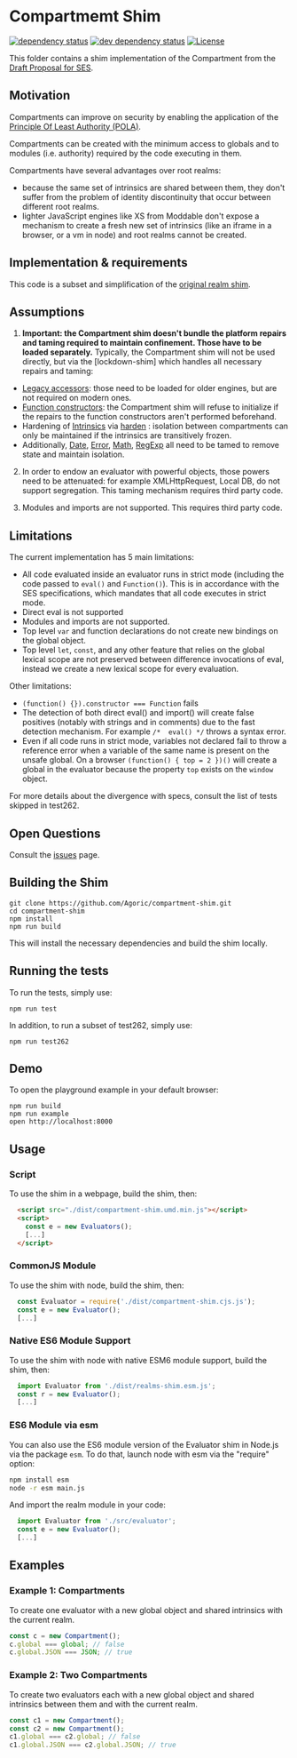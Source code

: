 # Compartmemt Shim
[![dependency status][deps-svg]][deps-url]
[![dev dependency status][dev-deps-svg]][dev-deps-url]
[![License][license-image]][license-url]

This folder contains a shim implementation of the Compartment from the [Draft Proposal for SES](https://github.com/tc39/proposal-ses).

## Motivation

Compartments can improve on security by enabling the application of the
[Principle Of Least Authority (POLA)](https://medium.com/agoric/pola-would-have-prevented-the-event-stream-incident-45653ecbda99).

Compartments can be created with the minimum access to globals and to modules (i.e. authority) required by the code executing in them.

Compartments have several advantages over root realms:
- because the same set of intrinsics are shared between them, they don't suffer from the problem of identity discontinuity that occur between different root realms.
- lighter JavaScript engines like XS from Moddable don't expose a mechanism to create a fresh new set of intrinsics (like an iframe in a browser, or a vm in node) and root realms cannot be created.

## Implementation & requirements

This code is a subset and simplification of the [original realm shim](https://github.com/Agoric/realms-shim).

## Assumptions

1. **Important: the Compartment shim doesn't bundle the platform repairs and taming required to maintain confinement. Those have to be loaded separately.** Typically, the Compartment shim will not be used directly, but via the [lockdown-shim] which handles all necessary repairs and taming:
- [Legacy accessors](../repair-legacy-accessors): those need to be loaded for older engines, but are not required on modern ones.
- [Function constructors](../tame-function-constructors): the Compartment shim will refuse to initialize if the repairs to the function constructors aren't performed beforehand.
- Hardening of [Intrinsics](../intrinsics) via [harden](../harden) : isolation between compartments can only be maintained if the intrinsics are transitively frozen.
- Additionally, [Date](../tame-global-date-object), [Error](../tame-global-date-object), [Math](../tame-global-date-object), [RegExp](../tame-global-date-object) all need to be tamed to remove state and maintain isolation.

2. In order to endow an evaluator with powerful objects, those powers need to be attenuated: for example XMLHttpRequest, Local DB, do not support segregation. This taming mechanism requires third party code.

3. Modules and imports are not supported. This requires third party code.

## Limitations

The current implementation has 5 main limitations:

* All code evaluated inside an evaluator runs in strict mode (including the code passed to `eval()` and `Function()`). This is in accordance with the SES specifications, which mandates that all code executes in strict mode.
* Direct eval is not supported
* Modules and imports are not supported.
* Top level `var` and function declarations do not create new bindings on the global object.
* Top level `let`, `const`, and any other feature that relies on the global lexical scope are not preserved between difference invocations of eval, instead we create a new lexical scope for every evaluation.

Other limitations:
* `(function() {}).constructor === Function` fails
* The detection of both direct eval() and import() will create false positives (notably with strings and in comments) due to the fast detection mechanism. For example `/*  eval() */` throws a syntax error.
* Even if all code runs in strict mode, variables not declared fail to throw a reference error when a variable of the same name is present on the unsafe global. On a browser `(function() { top = 2 })()` will create a global in the evaluator because the property `top` exists on the `window` object.

For more details about the divergence with specs, consult the list of tests skipped in test262.

## Open Questions

Consult the [issues](https://github.com/Agoric/compartment-shim/issues) page.

## Building the Shim

```
git clone https://github.com/Agoric/compartment-shim.git
cd compartment-shim
npm install
npm run build
```

This will install the necessary dependencies and build the shim locally.

## Running the tests

To run the tests, simply use:

```
npm run test
```

In addition, to run a subset of test262, simply use:

```
npm run test262
```

## Demo

To open the playground example in your default browser:

```
npm run build
npm run example
open http://localhost:8000
```

## Usage

### Script

To use the shim in a webpage, build the shim, then:

```html
  <script src="./dist/compartment-shim.umd.min.js"></script>
  <script>
    const e = new Evaluators();
    [...]
  </script>
```

### CommonJS Module

To use the shim with node, build the shim, then:
```js
  const Evaluator = require('./dist/compartment-shim.cjs.js');
  const e = new Evaluator();
  [...]
```

### Native ES6 Module Support

To use the shim with node with native ESM6 module support, build the shim, then:
```js
  import Evaluator from './dist/realms-shim.esm.js';  
  const r = new Evaluator();
  [...]
```

### ES6 Module via esm

You can also use the ES6 module version of the Evaluator shim in Node.js via the package `esm`. To do that, launch node with esm via the "require" option:

```bash
npm install esm
node -r esm main.js
```

And import the realm module in your code:

```js
  import Evaluator from './src/evaluator';
  const e = new Evaluator();
  [...]
```

## Examples

### Example 1: Compartments

To create one evaluator with a new global object and shared intrinsics with the current realm.

```js
const c = new Compartment();
c.global === global; // false
c.global.JSON === JSON; // true
```

### Example 2: Two Compartments

To create two evaluators each with a new global object and shared intrinsics between them and with the current realm.

```js
const c1 = new Compartment();
const c2 = new Compartment();
c1.global === c2.global; // false
c1.global.JSON === c2.global.JSON; // true
```

[deps-svg]: https://david-dm.org/Agoric/SES-shim.svg?path=packages/compartment-shim
[deps-url]: https://david-dm.org/Agoric/SES-shim?path=packages/compartment-shim
[dev-deps-svg]: https://david-dm.org/Agoric/SES-shim/dev-status.svg?path=packages/compartment-shim
[dev-deps-url]: https://david-dm.org/Agoric/SES-shim?type=dev&path=packages/compartment-shim
[license-image]: https://img.shields.io/badge/License-Apache%202.0-blue.svg
[license-url]: LICENSE
